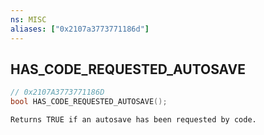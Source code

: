 ```yaml
---
ns: MISC
aliases: ["0x2107a3773771186d"]
---
```

## HAS_CODE_REQUESTED_AUTOSAVE

```c
// 0x2107A3773771186D
bool HAS_CODE_REQUESTED_AUTOSAVE();
```

```
Returns TRUE if an autosave has been requested by code.
```
